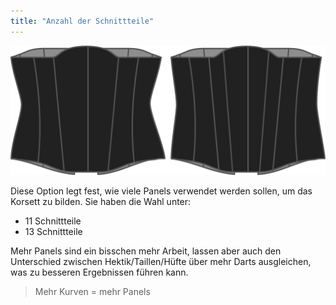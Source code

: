 ```yaml
---
title: "Anzahl der Schnittteile"
---
```


![Die Panel-Option auf Kathrin](./panels.svg)

Diese Option legt fest, wie viele Panels verwendet werden sollen, um das Korsett zu bilden. Sie haben die Wahl unter:

- 11 Schnittteile
- 13 Schnittteile

Mehr Panels sind ein bisschen mehr Arbeit, lassen aber auch den Unterschied zwischen Hektik/Taillen/Hüfte über mehr Darts ausgleichen, was zu besseren Ergebnissen führen kann.

> Mehr Kurven = mehr Panels




